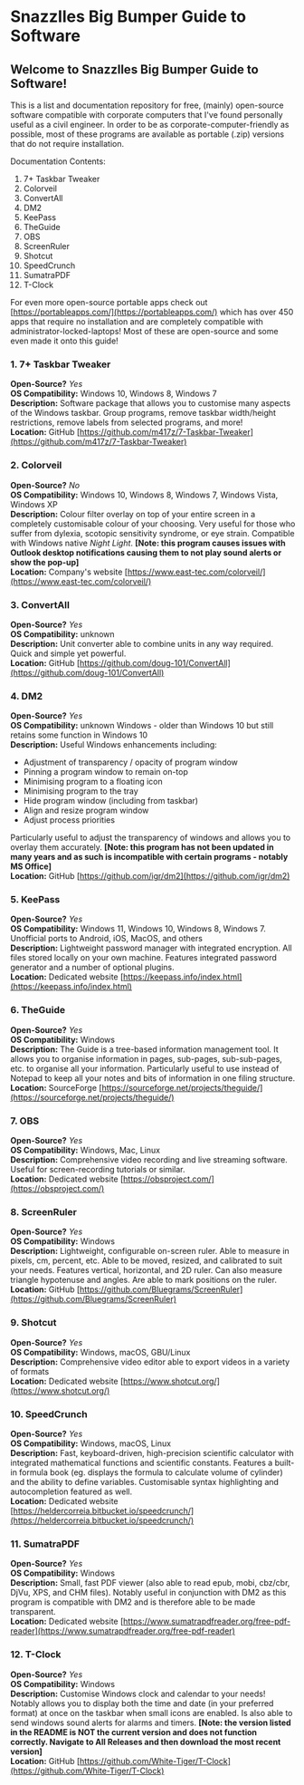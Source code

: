 # Snazzlles Big Bumper Guide to Software
## Welcome to Snazzlles Big Bumper Guide to Software!

This is a list and documentation repository for free, (mainly) open-source software compatible with corporate computers that I've found personally useful as a civil engineer. In order to be as corporate-computer-friendly as possible, most of these programs are available as portable (.zip) versions that do not require installation.

Documentation Contents:
1. 7+ Taskbar Tweaker
2. Colorveil
3. ConvertAll
4. DM2
5. KeePass
6. TheGuide
7. OBS
8. ScreenRuler
9. Shotcut
10. SpeedCrunch
11. SumatraPDF
12. T-Clock

For even more open-source portable apps check out [https://portableapps.com/](https://portableapps.com/) which has over 450 apps that require no installation and are completely compatible with administrator-locked-laptops! Most of these are open-source and some even made it onto this guide!

### 1. 7+ Taskbar Tweaker
**Open-Source?** _Yes_  
**OS Compatibility:** Windows 10, Windows 8, Windows 7  
**Description:** Software package that allows you to customise many aspects of the Windows taskbar. Group programs, remove taskbar width/height restrictions, remove labels from selected programs, and more!  
**Location:** GitHub [https://github.com/m417z/7-Taskbar-Tweaker](https://github.com/m417z/7-Taskbar-Tweaker)  

  
### 2. Colorveil
**Open-Source?** _No_  
**OS Compatibility:** Windows 10, Windows 8, Windows 7, Windows Vista, Windows XP  
**Description:** Colour filter overlay on top of your entire screen in a completely customisable colour of your choosing. Very useful for those who suffer from dylexia, scotopic sensitivity syndrome, or eye strain. Compatible with Windows native _Night Light_. **[Note: this program causes issues with Outlook desktop notifications causing them to not play sound alerts or show the pop-up]**  
**Location:** Company's website [https://www.east-tec.com/colorveil/](https://www.east-tec.com/colorveil/)  

  
### 3. ConvertAll
**Open-Source?** _Yes_  
**OS Compatibility:** unknown  
**Description:** Unit converter able to combine units in any way required. Quick and simple yet powerful.  
**Location:** GitHub [https://github.com/doug-101/ConvertAll](https://github.com/doug-101/ConvertAll)  

  
### 4. DM2
**Open-Source?** _Yes_  
**OS Compatibility:** unknown Windows - older than Windows 10 but still retains some function in Windows 10  
**Description:** Useful Windows enhancements including:
- Adjustment of transparency / opacity of program window
- Pinning a program window to remain on-top
- Minimising program to a floating icon
- Minimising program to the tray
- Hide program window (including from taskbar)
- Align and resize program window
- Adjust process priorities

Particularly useful to adjust the transparency of windows and allows you to overlay them accurately. **[Note: this program has not been updated in many years and as such is incompatible with certain programs - notably MS Office]**  
**Location:** GitHub [https://github.com/igr/dm2](https://github.com/igr/dm2)  

  
### 5. KeePass
**Open-Source?** _Yes_  
**OS Compatibility:** Windows 11, Windows 10, Windows 8, Windows 7. Unofficial ports to Android, iOS, MacOS, and others  
**Description:** Lightweight password manager with integrated encryption. All files stored locally on your own machine. Features integrated password generator and a number of optional plugins.  
**Location:** Dedicated website [https://keepass.info/index.html](https://keepass.info/index.html)  

  
### 6. TheGuide
**Open-Source?** _Yes_  
**OS Compatibility:** Windows  
**Description:** The Guide is a tree-based information management tool. It allows you to organise information in pages, sub-pages, sub-sub-pages, etc. to organise all your information. Particularly useful to use instead of Notepad to keep all your notes and bits of information in one filing structure.  
**Location:** SourceForge [https://sourceforge.net/projects/theguide/](https://sourceforge.net/projects/theguide/)  

  
### 7. OBS
**Open-Source?** _Yes_  
**OS Compatibility:** Windows, Mac, Linux  
**Description:** Comprehensive video recording and live streaming software. Useful for screen-recording tutorials or similar.  
**Location:** Dedicated website [https://obsproject.com/](https://obsproject.com/)  

  
### 8. ScreenRuler
**Open-Source?** _Yes_  
**OS Compatibility:** Windows  
**Description:** Lightweight, configurable on-screen ruler. Able to measure in pixels, cm, percent, etc. Able to be moved, resized, and calibrated to suit your needs. Features vertical, horizontal, and 2D ruler. Can also measure triangle hypotenuse and angles. Are able to mark positions on the ruler.  
**Location:** GitHub [https://github.com/Bluegrams/ScreenRuler](https://github.com/Bluegrams/ScreenRuler)  

  
### 9. Shotcut
**Open-Source?** _Yes_  
**OS Compatibility:** Windows, macOS, GBU/Linux  
**Description:** Comprehensive video editor able to export videos in a variety of formats  
**Location:** Dedicated website [https://www.shotcut.org/](https://www.shotcut.org/)  

  
### 10. SpeedCrunch
**Open-Source?** _Yes_  
**OS Compatibility:** Windows, macOS, Linux  
**Description:** Fast, keyboard-driven, high-precision scientific calculator with integrated mathematical functions and scientific constants. Features a built-in formula book (eg. displays the formula to calculate volume of cylinder) and the ability to define variables. Customisable syntax highlighting and autocompletion featured as well.  
**Location:** Dedicated website [https://heldercorreia.bitbucket.io/speedcrunch/](https://heldercorreia.bitbucket.io/speedcrunch/)  

  
### 11. SumatraPDF
**Open-Source?** _Yes_  
**OS Compatibility:** Windows  
**Description:** Small, fast PDF viewer (also able to read epub, mobi, cbz/cbr, DjVu, XPS, and CHM files). Notably useful in conjunction with DM2 as this program is compatible with DM2 and is therefore able to be made transparent.  
**Location:** Dedicated website [https://www.sumatrapdfreader.org/free-pdf-reader](https://www.sumatrapdfreader.org/free-pdf-reader)  

  
### 12. T-Clock
**Open-Source?** _Yes_  
**OS Compatibility:** Windows  
**Description:** Customise Windows clock and calendar to your needs! Notably allows you to display both the time and date (in your preferred format) at once on the taskbar when small icons are enabled. Is also able to send windows sound alerts for alarms and timers. **[Note: the version listed in the README is NOT the current version and does not function correctly. Navigate to All Releases and then download the most recent version]**  
**Location:** GitHub [https://github.com/White-Tiger/T-Clock](https://github.com/White-Tiger/T-Clock)
